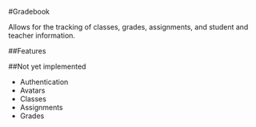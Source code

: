 #Gradebook

Allows for the tracking of classes, grades, assignments, and student and teacher information.

##Features

##Not yet implemented

* Authentication
* Avatars
* Classes
* Assignments
* Grades